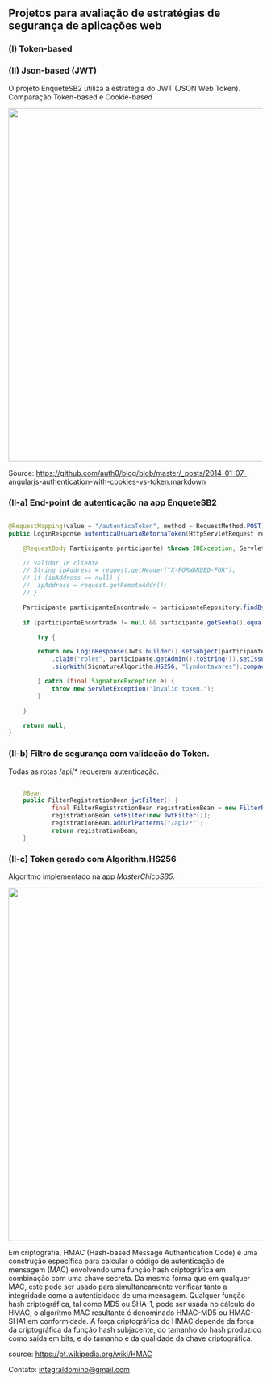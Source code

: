 ﻿## Projetos para avaliação de estratégias de segurança de aplicações web

### (I) Token-based 

### (II) Json-based (JWT)

O projeto EnqueteSB2 utiliza a estratégia do JWT (JSON Web Token). Comparação Token-based e Cookie-based

<p align="center">
<img src="https://camo.githubusercontent.com/7a5f442d1c4a49fb1e0a97625be8694aad2026b5/68747470733a2f2f646c2e64726f70626f7875736572636f6e74656e742e636f6d2f752f32313636353130352f636f6f6b69652d746f6b656e2d617574682e706e67" width="700">
</p>

Source: https://github.com/auth0/blog/blob/master/_posts/2014-01-07-angularjs-authentication-with-cookies-vs-token.markdown

### (II-a) End-point de autenticação na app EnqueteSB2

```java

@RequestMapping(value = "/autenticaToken", method = RequestMethod.POST)
public LoginResponse autenticaUsuarioRetornaToken(HttpServletRequest request,

	@RequestBody Participante participante) throws IOException, ServletException {

	// Validar IP cliente
	// String ipAddress = request.getHeader("X-FORWARDED-FOR");
	// if (ipAddress == null) {
	// 	ipAddress = request.getRemoteAddr();
	// }

	Participante participanteEncontrado = participanteRepository.findByNomeIgnoreCase(participante.getNome());
		
	if (participanteEncontrado != null && participante.getSenha().equals(participanteEncontrado.getSenha())) {

		try {

		return new LoginResponse(Jwts.builder().setSubject(participante.getNome())
			.claim("roles", participante.getAdmin().toString()).setIssuedAt(new Date())
			.signWith(SignatureAlgorithm.HS256, "lyndontavares").compact());

		} catch (final SignatureException e) {
			throw new ServletException("Invalid token.");
		}

	}

	return null;
}

```
### (II-b) Filtro de segurança com validação do Token.

Todas as rotas /api/* requerem autenticação.

```java

	@Bean
	public FilterRegistrationBean jwtFilter() {
        	final FilterRegistrationBean registrationBean = new FilterRegistrationBean();
        	registrationBean.setFilter(new JwtFilter());
        	registrationBean.addUrlPatterns("/api/*");
        	return registrationBean;
	}

```

### (II-c) Token gerado com Algorithm.HS256

Algoritmo implementado na app *MasterChicoSB5*.

<p align="center">
<img src="https://github.com/lyndontavares/spring-angularjs-datapar/blob/master/spring-security/wiki/insomnia.png" width="700">
</p>

Em criptografia, HMAC (Hash-based Message Authentication Code) é uma construção específica para calcular o código de autenticação de mensagem (MAC) envolvendo uma função hash criptográfica em combinação com uma chave secreta. Da mesma forma que em qualquer MAC, este pode ser usado para simultaneamente verificar tanto a integridade como a autenticidade de uma mensagem. Qualquer função hash criptográfica, tal como MD5 ou SHA-1, pode ser usada no cálculo do HMAC; o algoritmo MAC resultante é denominado HMAC-MD5 ou HMAC-SHA1 em conformidade. A força criptográfica do HMAC depende da força da criptográfica da função hash subjacente, do tamanho do hash produzido como saída em bits, e do tamanho e da qualidade da chave criptográfica.

source: https://pt.wikipedia.org/wiki/HMAC

Contato: integraldomino@gmail.com
